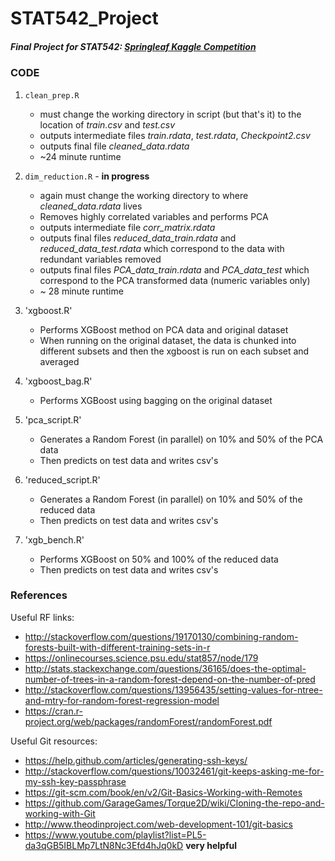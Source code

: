 # STAT542_Project

##### Final Project for STAT542: [Springleaf Kaggle Competition](https://www.kaggle.com/c/springleaf-marketing-response)
### CODE
1. `clean_prep.R`
	* must change the working directory in script (but that's it) to the location of *train.csv* and *test.csv*
	* outputs intermediate files *train.rdata*, *test.rdata*, *Checkpoint2.csv*
	* outputs final file *cleaned_data.rdata*
	* ~24 minute runtime

2. `dim_reduction.R` - **in progress**
	* again must change the working directory to where *cleaned_data.rdata* lives
	* Removes highly correlated variables and performs PCA
	* outputs intermediate file *corr_matrix.rdata*
	* outputs final files *reduced_data_train.rdata* and *reduced_data_test.rdata* which correspond to the data with redundant variables removed
	* outputs final files *PCA_data_train.rdata* and *PCA_data_test* which correspond to the PCA transformed data (numeric variables only)
	* ~ 28 minute runtime

3. 'xgboost.R' 
	* Performs XGBoost method on PCA data and original dataset
	* When running on the original dataset, the data is chunked into different subsets and then the xgboost is run on each subset and averaged

4. 'xgboost_bag.R'
	* Performs XGBoost using bagging on the original dataset

5. 'pca_script.R'
	* Generates a Random Forest (in parallel) on 10% and 50% of the PCA data
	* Then predicts on test data and writes csv's

6. 'reduced_script.R'
	* Generates a Random Forest (in parallel) on 10% and 50% of the reduced data
	* Then predicts on test data and writes csv's

7. 'xgb_bench.R'
	* Performs XGBoost on 50% and 100% of the reduced data
	* Then predicts on test data and writes csv's

### References 

Useful RF links:
- http://stackoverflow.com/questions/19170130/combining-random-forests-built-with-different-training-sets-in-r
- https://onlinecourses.science.psu.edu/stat857/node/179
- http://stats.stackexchange.com/questions/36165/does-the-optimal-number-of-trees-in-a-random-forest-depend-on-the-number-of-pred
- http://stackoverflow.com/questions/13956435/setting-values-for-ntree-and-mtry-for-random-forest-regression-model
- https://cran.r-project.org/web/packages/randomForest/randomForest.pdf
  	
Useful Git resources:
- https://help.github.com/articles/generating-ssh-keys/
- http://stackoverflow.com/questions/10032461/git-keeps-asking-me-for-my-ssh-key-passphrase
- https://git-scm.com/book/en/v2/Git-Basics-Working-with-Remotes
- https://github.com/GarageGames/Torque2D/wiki/Cloning-the-repo-and-working-with-Git
- http://www.theodinproject.com/web-development-101/git-basics
- https://www.youtube.com/playlist?list=PL5-da3qGB5IBLMp7LtN8Nc3Efd4hJq0kD **very helpful**

  

